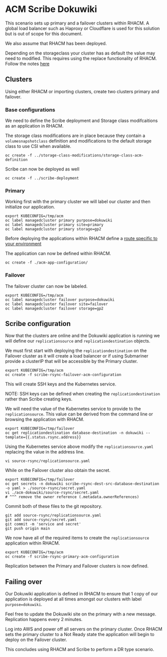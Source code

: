 # ACM Scribe Dokuwiki
This scenario sets up primary and a failover clusters within RHACM. A global load balancer such as Haproxy or Cloudflare is used for this solution but is out of scope for this document.

We also assume that RHACM has been deployed.

Depending on the storageclass your cluster has as default the value may need to modified. 
This requires using the replace functionality of RHACM. Follow the notes [here](https://access.redhat.com/documentation/en-us/red_hat_advanced_cluster_management_for_kubernetes/2.1/html/manage_applications/managing-applications#subscribing-git-resources)

## Clusters
Using either RHACM or importing clusters, create two clusters primary and failover.

### Base configurations
We need to define the Scribe deployment and Storage class modifcaitions as an application in RHACM.

The storage class modifications are in place because they contain a `volumesnapshotclass` definition and
modifications to the default storage class to use CSI when available.

```
oc create -f ../storage-class-modifications/storage-class-acm-definition
```

Scribe can now be deployed as well
```
oc create -f ../scribe-deployment
```

### Primary
Working first with the primary cluster we will label our cluster and then initialize our application.

```
export KUBECONFIG=/tmp/acm
oc label managedcluster primary purpose=dokuwiki
oc label managedcluster primary site=primary
oc label managedcluster primary storage=gp2
```

Before deploying the applications within RHACM define a [route specific to your environment](./application/route.yaml)

The application can now be defined within RHACM.

```
oc create -f ./acm-app-configuration/
```

### Failover
The failover cluster can now be labeled.

```
export KUBECONFIG=/tmp/acm
oc label managedcluster failover purpose=dokuwiki
oc label managedcluster failover site=failover
oc label managedcluster failover storage=gp2
```

## Scribe configuration
Now that the clusters are online and the Dokuwiki application is running we will define our `replicationsource` and
`replicationdestination` objects.

We must first start with deploying the `replicationdestination` on the Failover cluster 
as it will create a load balancer or if using Submariner provide a clusterIP that will
be accessible by the Primary cluster.

```
export KUBECONFIG=/tmp/acm
oc create -f scribe-rsync-failover-acm-configuration
```
This will create SSH keys and the Kubernetes service. 

NOTE: SSH keys can be defined when creating the `replicationdestination` rather than Scribe creating keys.

We will need the value of the Kubernetes service to provide to the `replicationsource`. This value can be derived
from the command line or browsing the application with RHACM.

```
export KUBECONFIG=/tmp/failover
oc get replicationdestination database-destination -n dokuwiki --template={{.status.rsync.address}}
```

Using the Kubernetes service above modify the `replicationsource.yaml` replacing the value in the address line.
```
vi source-rsync/replicationsource.yaml
```

While on the Failover cluster also obtain the secret.
```
export KUBECONFIG=/tmp/failover
oc get secrets -n dokuwiki scribe-rsync-dest-src-database-destination -o yaml > ./source-rsync/secret.yaml
vi ./acm-dokuwiki/source-rsync/secret.yaml
# ^^^ remove the owner reference (.metadata.ownerReferences)
```

Commit both of these files to the git repository.
```
git add source-rsync/replicationsource.yaml
git add source-rsync/secret.yaml
git commit -m 'service and secret'
git push origin main
```

We now have all of the required items to create the `replicationsource` application within RHACM.
```
export KUBECONFIG=/tmp/acm
oc create -f scribe-rsync-primary-acm-configuration
```

Replication between the Primary and Failover clusters is now defined. 

## Failing over
Our Dokuwiki application is defined in RHACM to ensure that 1 copy of our application is deployed at all times
amongst our clusters with label `purpose=dokuwiki`. 

Feel free to update the Dokuwiki site on the primary with a new message. Replication happens every 2 minutes. 

Log into AWS and power off all servers on the primary cluster.  Once RHACM sets the primary cluster to a Not Ready
state the application will begin to deploy on the Failover cluster.

This concludes using RHACM and Scribe to perform a DR type scenario.